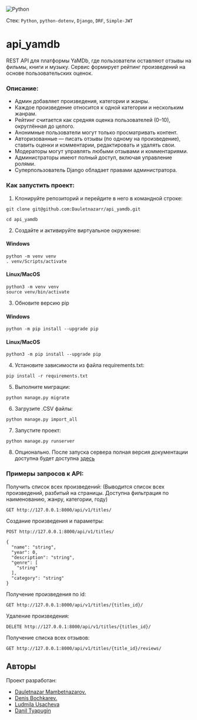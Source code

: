 ![Python](https://img.shields.io/badge/python-3670A0?style=for-the-badge&logo=python&logoColor=ffdd54)

Cтек: `Python`, `python-dotenv`, `Django`, `DRF`, `Simple-JWT`

# api_yamdb
REST API для платформы YaMDb, где пользователи оставляют отзывы на фильмы, книги и музыку. Сервис формирует рейтинг произведений на основе пользовательских оценок.
### Описание:

- Админ добавляет произведения, категории и жанры.
- Каждое произведение относится к одной категории и нескольким жанрам.
- Рейтинг считается как средняя оценка пользователей (0–10), округлённая до целого.
- Анонимные пользователи могут только просматривать контент.
- Авторизованные — писать отзывы (по одному на произведение), ставить оценки и комментарии, редактировать и удалять свои.
- Модераторы могут управлять любыми отзывами и комментариями.
- Администраторы имеют полный доступ, включая управление ролями.
- Суперпользователь Django обладает правами администратора.


### Как запустить проект:

1. Клонируйте репозиторий и перейдите в него в командной строке:

  ```
  git clone git@github.com:Dauletnazarr/api_yamdb.git
  ```

  ```
  cd api_yamdb
  ```

2. Cоздайте и активируйте виртуальное окружение:

  #### Windows
  ```
  python -m venv venv
  . venv/Scripts/activate
  ```
  #### Linux/MacOS
  ```
  python3 -m venv venv
  source venv/bin/activate
  ```

3. Обновите версию pip
  #### Windows
  ```
  python -m pip install --upgrade pip
  ```
  #### Linux/MacOS
  ```
  python3 -m pip install --upgrade pip
  ```

4. Установите зависимости из файла requirements.txt:
  ```
  pip install -r requirements.txt
  ```

5. Выполните миграции:

  ```
  python manage.py migrate
  ```

6. Загрузите .CSV файлы:

  ```
 python manage.py import_all
  ```

7. Запустите проект:

  ```
  python manage.py runserver
  ```
  
8. Опционально. После запуска сервера полная версия документации доступна будет доступна [здесь](http://127.0.0.1:8000/redoc/)

### Примеры запросов к API:

Получить список всех произведений:
(Выводится список всех произведений, разбитый на страницы.
Доступна фильтрация по наименованию, жанру, категории, году)

```
GET http://127.0.0.1:8000/api/v1/titles/
```

Создание произведения и параметры:

```
POST http://127.0.0.1:8000/api/v1/titles/
```
```
{
  "name": "string",
  "year": 0,
  "description": "string",
  "genre": [
    "string"
  ],
  "category": "string"
}
```

Получение произведения по id:

```
GET http://127.0.0.1:8000/api/v1/titles/{titles_id}/
```

Удаление произведения:

```
DELETE http://127.0.0.1:8000/api/v1/titles/{titles_id}/
```

Получение списка всех отзывов:

```
GET http://127.0.0.1:8000/api/v1/titles/{title_id}/reviews/
```

## Авторы
Проект разработан:
* [Dauletnazar Mambetnazarov.](https://github.com/Dauletnazarr/)
* [Denis Bochkarev.](https://github.com/alanbong)
* [Ludmila Usacheva](https://github.com/Lusya4400)
* [Danil Tyapugin](https://github.com/DanilTyapugin)
